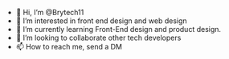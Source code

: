 - 👋 Hi, I’m @Brytech11
- 👀 I’m interested in front end design and web design
- 🌱 I’m currently learning Front-End design and product design. 
- 💞️ I’m looking to collaborate other tech developers
- 📫 How to reach me, send a DM 

<!---
Brytech11/Brytech11 is a ✨ special ✨ repository because its `README.md` (this file) appears on your GitHub profile.
You can click the Preview link to take a look at your changes.
--->
